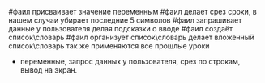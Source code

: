 #фаил присваивает значение переменным
#фаил делает срез сроки, в нашем случаи убирает последние 5 символов
#фаил запрашивает данные у пользователя делая подсказки о вводе
#фаил создаёт список\словарь
#фаил организует список\словарь делает вложенный список\словарь так же применяются все прошлые уроки 
- переменные, запрос данных у пользователя, срез по строкам, вывод на экран.
